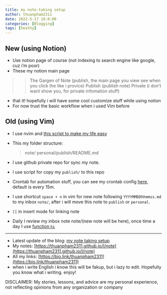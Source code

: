 ```yaml
---
title: my note-taking setup
author: thuanpham2311
date: 2022-5-17 10:0:00
categories: [Blogging]
tags: [heathy]
---
```


## New (using Notion)

- Use notion page of course (not indexing to search engine like google, cuz i’m poor)
- These my notion main page

> > The Gargen of Note (publish, the main page you view see when you click the like i provice)
> Publish (publish note)
> Private (i don’t want show you, for private infomation stuff)
> 
- that it! hopefully i will have some cool customize stuff while using notion
- For now trust the basic workflow when i used Vim before

## Old (using Vim)

- I use nvim and [this script to make my life easy](https://github.com/thuanpham2311/vim-zet)
- This my folder structure:
    
    > note/
    personal/publish/README.md
    > 
- I use github private repo for sync my note.
- I use script for copy my `publish/` to this repo
- Crontab for automation stuff, you can see my crontab config [here](https://github.com/thuanpham2311/dotfiles/search?q=crontab), default is every 15m.
- I use shortcut `space + n` in vim for new note following `YYYYMMDDhhmmss.md` to my inbox `note/`, after i will move this note to `publish` or `personal`.
- `[[` in insert mode for linking note
- Daily I review my inbox note note/(new note will be here), once time a day I use [function `hi`](https://github.com/thuanpham2311/dotfiles/blob/7c82f0f8f6565d343731fe9977792f67370ae7a6/zsh/zshrc#L180)

---

- Latest update of the blog: [my note taking setup](https://thuanpham2311.notion.site/my-note-taking-setup-4a53b98c657f4977a4109d4c523bbdd4)
- My notes: [https://thuanpham2311.github.io/l/note](https://thuanpham2311.github.io/l/note)
- All my links: [https://bio.link/thuanpham2311](https://bio.link/thuanpham2311)
- when i write English i know this will be fakup, but i lazy to edit. Hopefully you know what i writing. enjoy!

DISCLAIMER:
My stories, lessons, and advice are my personal experience, not reflecting opinions from any organization or company
